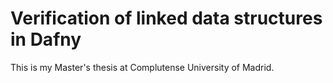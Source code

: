 # Verification of linked data structures in Dafny

This is my Master's thesis at Complutense University of Madrid.
